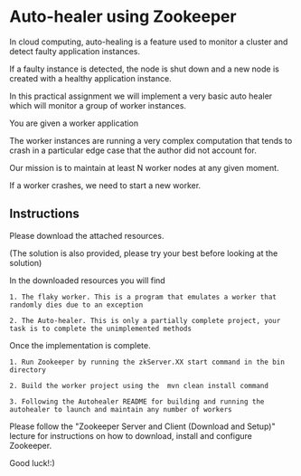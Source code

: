 # Auto-healer using Zookeeper


In cloud computing, auto-healing is a feature used to monitor a cluster and detect faulty application instances.

If a faulty instance is detected, the node is shut down and a new node is created with a healthy application instance.

In this practical assignment we will implement a very basic auto healer which will monitor a group of worker instances.


You are given a worker application

The worker instances are running a very complex computation that tends to crash in a particular edge case that the author did not account for.

Our mission is to maintain at least N worker nodes at any given moment.

If a worker crashes, we need to start a new worker.


## Instructions

Please download the attached resources.

(The solution is also provided, please try your best before looking at the solution)

In the downloaded resources you will find

    1. The flaky worker. This is a program that emulates a worker that randomly dies due to an exception

    2. The Auto-healer. This is only a partially complete project, your task is to complete the unimplemented methods

Once the implementation is complete.

    1. Run Zookeeper by running the zkServer.XX start command in the bin directory

    2. Build the worker project using the  mvn clean install command

    3. Following the Autohealer README for building and running the autohealer to launch and maintain any number of workers

Please follow the "Zookeeper Server and Client (Download and Setup)" lecture for instructions on how to download, install and configure Zookeeper.

Good luck!:)